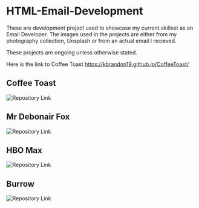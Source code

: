 # HTML-Email-Development

These are development project used to showcase my current skillset as an Email Developer. The images used in the projects are either from my photography collection, Unsplash or from an actual email I recieved. 

These projects are ongoing unless otherwise stated.

Here is the link to Coffee Toast https://kbrandon19.github.io/CoffeeToast/



## Coffee Toast

![Repository Link](https://github.com/kbrandon19/HTML-Email-Development/tree/main/Coffee%20Toast%20Newsletter)

## Mr Debonair Fox

![Repository Link](https://github.com/kbrandon19/HTML-Email-Development/tree/main/Debonair%20Fox%20Newsletter)

## HBO Max

![Repository Link]()

## Burrow

![Repository Link]()